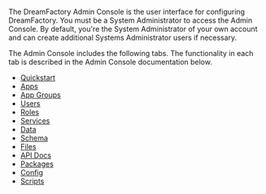 The DreamFactory Admin Console is the user interface for configuring DreamFactory. You must be a System Administrator to access the Admin Console. By default, you're the System Administrator of your own account and can create additional Systems Administrator users if necessary.

The Admin Console includes the following tabs. The functionality in each tab is described in the Admin Console documentation below.

* [Quickstart](Admin-Console-QuickStart)
* [Apps](Apps)
* [App Groups](App-Groups)
* [Users](Users)
* [Roles](Roles)
* [Services](Services)
* [Data](Data)
* [Schema](Schema)
* [Files](Files)
* [API Docs](API-Docs)
* [Packages](Packages)
* [Config](Config)
* [Scripts](Scripts)

